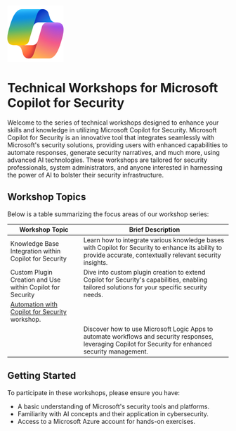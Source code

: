 ![Copilot for Security Overview](https://github.com/Azure/Copilot-For-Security/blob/main/Images/ic_fluent_copilot_64_64%402x.png)

# Technical Workshops for Microsoft Copilot for Security

Welcome to the series of technical workshops designed to enhance your skills and knowledge in utilizing Microsoft Copilot for Security. Microsoft Copilot for Security is an innovative tool that integrates seamlessly with Microsoft's security solutions, providing users with enhanced capabilities to automate responses, generate security narratives, and much more, using advanced AI technologies. These workshops are tailored for security professionals, system administrators, and anyone interested in harnessing the power of AI to bolster their security infrastructure.

## Workshop Topics

Below is a table summarizing the focus areas of our workshop series:

| Workshop Topic                                      | Brief Description                                                                                                                                 |
|-----------------------------------------------------|---------------------------------------------------------------------------------------------------------------------------------------------------|
| Knowledge Base Integration within Copilot for Security | Learn how to integrate various knowledge bases with Copilot for Security to enhance its ability to provide accurate, contextually relevant security insights. |
| Custom Plugin Creation and Use within Copilot for Security | Dive into custom plugin creation to extend Copilot for Security's capabilities, enabling tailored solutions for your specific security needs.      |
|[Automation with Copilot for Security](https://github.com/Azure/Copilot-For-Security/tree/main/Technical%20Workshops/Automation%20Workshop) workshop.
            | Discover how to use Microsoft Logic Apps to automate workflows and security responses, leveraging Copilot for Security for enhanced security management. |

## Getting Started

To participate in these workshops, please ensure you have:

- A basic understanding of Microsoft's security tools and platforms.
- Familiarity with AI concepts and their application in cybersecurity.
- Access to a Microsoft Azure account for hands-on exercises.

